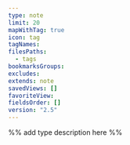 ```yaml
---
type: note
limit: 20
mapWithTag: true
icon: tag
tagNames: 
filesPaths:
  - tags
bookmarksGroups: 
excludes: 
extends: note
savedViews: []
favoriteView: 
fieldsOrder: []
version: "2.5"
---
```

%% add type description here %%